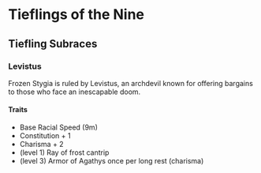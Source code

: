 # Tieflings of the Nine

## Tiefling Subraces

### Levistus
Frozen Stygia is ruled by Levistus, an archdevil known for offering bargains to those who face an inescapable doom.
#### Traits
- Base Racial Speed (9m)
- Constitution + 1
- Charisma + 2
- (level 1) Ray of frost cantrip
- (level 3) Armor of Agathys once per long rest (charisma)